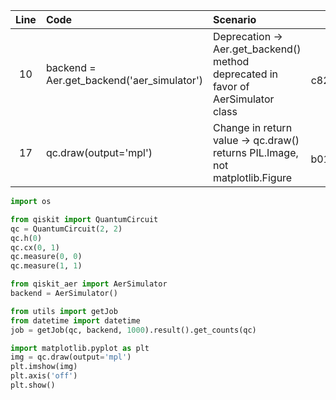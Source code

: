| Line | Code | Scenario | Reference | Artifact | Refactoring |
| :--: | :--- | :------- | :-------: | :------- | :---------- | 
| 10 | backend = Aer.get_backend('aer_simulator') | Deprecation -> Aer.get_backend() method deprecated in favor of AerSimulator class | qrn_tax_ddbb-c82bc2be3c5e4bfe99bb8c5d8f77dab5 | qiskit.providers.aer.Aer.get_backend | backend = AerSimulator() |
| 17 | qc.draw(output='mpl') | Change in return value -> qc.draw() returns PIL.Image, not matplotlib.Figure | qrn_tax_ddbb-b017a3dcfdf74d139323de01ef0931a1 | QuantumCircuit.draw | img = qc.draw(output='mpl'); plt.imshow(img); plt.axis('off') |

```python
import os

from qiskit import QuantumCircuit
qc = QuantumCircuit(2, 2)
qc.h(0)
qc.cx(0, 1)
qc.measure(0, 0)
qc.measure(1, 1)

from qiskit_aer import AerSimulator
backend = AerSimulator()

from utils import getJob
from datetime import datetime
job = getJob(qc, backend, 1000).result().get_counts(qc)

import matplotlib.pyplot as plt
img = qc.draw(output='mpl')
plt.imshow(img)
plt.axis('off')
plt.show()
```